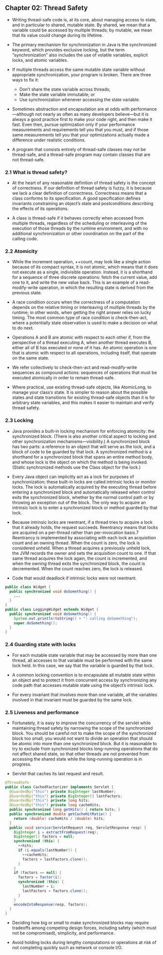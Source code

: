 ## Chapter 02: Thread Safety

- Writing thread-safe code is, at its core, about managing access to state, and in particular to shared, mutable state. By shared, we mean that a variable could be accessed by multiple threads; by mutable, we mean that its value could change during its lifetime.

- The primary mechanism for synchronization in Java is the synchronized keyword, which provides exclusive locking, but the term “synchronization” also includes the use of volatile variables, explicit locks, and atomic variables.

- If multiple threads access the same mutable state variable without appropriate synchronization, your program is broken. There are three ways to fix it:
	- Don’t share the state variable across threads;
	- Make the state variable immutable; or
	- Use synchronization whenever accessing the state variable.

- Sometimes abstraction and encapsulation are at odds with performance—although not nearly as often as many developers believe—but it is always a good practice first to make your code right, and then make it fast. Even then, pursue optimization only if your performance measurements and requirements tell you that you must, and if those same measurements tell you that your optimizations actually made a difference under realistic conditions.

- A program that consists entirely of thread-safe classes may not be thread-safe, and a thread-safe program may contain classes that are not thread-safe.

### 2.1 What is thread safety?

- At the heart of any reasonable definition of thread safety is the concept of correctness. If our definition of thread safety is fuzzy, it is because we lack a clear definition of correctness. Correctness means that a class conforms to its specification. A good specification defines invariants constraining an object’s state and postconditions describing the effects of its operations. 

- A class is thread-safe if it behaves correctly when accessed from multiple threads, regardless of the scheduling or interleaving of the execution of those threads by the runtime environment, and with no additional synchronization or other coordination on the part of the calling code.

### 2.2 Atomicity

- While the increment operation, ++count, may look like a single action because of its compact syntax, it is not atomic, which means that it does not execute as a single, indivisible operation. Instead, it is a shorthand for a sequence of three discrete operations: fetch the current value, add one to it, and write the new value back. This is an example of a read-modify-write operation, in which the resulting state is derived from the previous state.

- A race condition occurs when the correctness of a computation depends on the relative timing or interleaving of multiple threads by the runtime; in other words, when getting the right answer relies on lucky timing. The most common type of race condition is check-then-act, where a potentially stale observation is used to make a decision on what to do next.

- Operations A and B are atomic with respect to each other if, from the perspective of a thread executing A, when another thread executes B, either all of B has executed or none of it has. An atomic operation is one that is atomic with respect to all operations, including itself, that operate on the same state.

- We refer collectively to check-then-act and read-modify-write sequences as compound actions: sequences of operations that must be executed atomically in order to remain thread-safe.

- Where practical, use existing thread-safe objects, like AtomicLong, to manage your class’s state. It is simpler to reason about the possible states and state transitions for existing thread-safe objects than it is for arbitrary state variables, and this makes it easier to maintain and verify thread safety.

### 2.3 Locking

- Java provides a built-in locking mechanism for enforcing atomicity: the synchronized block. (There is also another critical aspect to locking and other synchronization mechanisms—visibility.) A synchronized block has two parts: a reference to an object that will serve as the lock, and a block of code to be guarded by that lock. A synchronized method is a shorthand for a synchronized block that spans an entire method body, and whose lock is the object on which the method is being invoked. (Static synchronized methods use the Class object for the lock.)

- Every Java object can implicitly act as a lock for purposes of synchronization; these built-in locks are called intrinsic locks or monitor locks. The lock is automatically acquired by the executing thread before entering a synchronized block and automatically released when control exits the synchronized block, whether by the normal control path or by throwing an exception out of the block. The only way to acquire an intrinsic lock is to enter a synchronized block or method guarded by that lock.

- Because intrinsic locks are reentrant, if a thread tries to acquire a lock that it already holds, the request succeeds. Reentrancy means that locks are acquired on a per-thread rather than per-invocation basis.7 Reentrancy is implemented by associating with each lock an acquisition count and an owning thread. When the count is zero, the lock is considered unheld. When a thread acquires a previously unheld lock, the JVM records the owner and sets the acquisition count to one. If that same thread acquires the lock again, the count is incremented, and when the owning thread exits the synchronized block, the count is decremented. When the count reaches zero, the lock is released.

- Code that would deadlock if intrinsic locks were not reentrant.
```java
public class Widget {
  public synchronized void doSomething() {
    ...
  }
}
public class LoggingWidget extends Widget {
  public synchronized void doSomething() {
    System.out.println(toString() + ": calling doSomething");
    super.doSomething();
  }
}
```

### 2.4 Guarding state with locks

- For each mutable state variable that may be accessed by more than one thread, all accesses to that variable must be performed with the same lock held. In this case, we say that the variable is guarded by that lock.

- A common locking convention is to encapsulate all mutable state within an object and to protect it from concurrent access by synchronizing any code path that accesses mutable state using the object’s intrinsic lock.

- For every invariant that involves more than one variable, all the variables involved in that invariant must be guarded by the same lock.

### 2.5 Liveness and performance

- Fortunately, it is easy to improve the concurrency of the servlet while maintaining thread safety by narrowing the scope of the synchronized block. You should be careful not to make the scope of the synchronized block too small; you would not want to divide an operation that should be atomic into more than one synchronized block. But it is reasonable to try to exclude from synchronized blocks long-running operations that do not affect shared state, so that other threads are not prevented from accessing the shared state while the long-running operation is in progress.

- Servlet that caches its last request and result.
```java
@ThreadSafe
public class CachedFactorizer implements Servlet {
  @GuardedBy("this") private BigInteger lastNumber;
  @GuardedBy("this") private BigInteger[] lastFactors;
  @GuardedBy("this") private long hits;
  @GuardedBy("this") private long cacheHits;
  public synchronized long getHits() { return hits; }
  public synchronized double getCacheHitRatio() {
    return (double) cacheHits / (double) hits;
  }
  public void service(ServletRequest req, ServletResponse resp) {
    BigInteger i = extractFromRequest(req);
    BigInteger[] factors = null;
    synchronized (this) {
      ++hits;
      if (i.equals(lastNumber)) {
        ++cacheHits;
        factors = lastFactors.clone();
      }
    }
    if (factors == null) {
      factors = factor(i);
      synchronized (this) {
        lastNumber = i;
        lastFactors = factors.clone();
      }
    }
    encodeIntoResponse(resp, factors);
  }
}
```

- Deciding how big or small to make synchronized blocks may require tradeoffs among competing design forces, including safety (which must not be compromised), simplicity, and performance.

- Avoid holding locks during lengthy computations or operations at risk of not completing quickly such as network or console I/O.